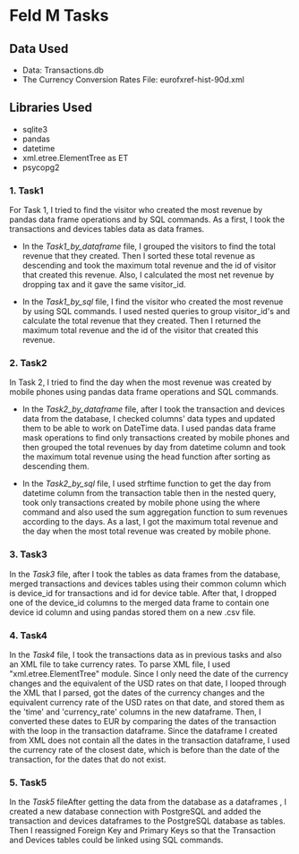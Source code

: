 # Feld M Tasks

## Data Used

-   Data: Transactions.db
-   The Currency Conversion Rates File: eurofxref-hist-90d.xml

## Libraries Used

   - sqlite3
   - pandas
   - datetime
   - xml.etree.ElementTree as ET
   - psycopg2
 
### 1. Task1

For Task 1, I tried to find the visitor who created the most revenue by pandas data frame operations and by SQL commands. As a first, I took the transactions and devices tables data as data frames.

- In the *Task1_by_dataframe* file, I grouped the visitors to find the total revenue that they created. Then I sorted these total revenue as descending and took the maximum total revenue and the id of visitor that created this revenue.
Also, I calculated the most net revenue by dropping tax and it gave the same visitor_id.

- In the *Task1_by_sql* file, I find the visitor who created the most revenue by using SQL commands. I used nested queries to group visitor_id's and calculate the total revenue that they created. Then I returned the maximum total revenue and the id of the visitor that created this revenue.

### 2. Task2

In Task 2, I tried to find the day when the most revenue was created by mobile phones using pandas data frame operations and SQL commands.

- In the *Task2_by_dataframe* file, after I took the transaction and devices data from the database, I checked columns' data types and updated them to be able to work on DateTime data. I used pandas data frame mask operations to find only transactions created by mobile phones and then grouped the total revenues by day from datetime column and took the maximum total revenue using the head function after sorting as descending them.

- In the *Task2_by_sql* file, I used strftime function to get the day from datetime column from the transaction table then in the nested query, took only transactions created by mobile phone using the where command and also used the sum aggregation function to sum revenues according to the days. As a last, I got the maximum total revenue and the day when the most total revenue was created by mobile phone.

### 3. Task3

In the *Task3* file, after I took the tables as data frames from the database, merged transactions and devices tables using their common column which is device_id for transactions and id for device table. After that, I dropped one of the device_id columns to the merged data frame to contain one device id column and using pandas stored them on a new .csv file.

### 4. Task4
In the *Task4* file, I took the transactions data as in previous tasks and also an XML file to take currency rates. To parse XML file, I used "xml.etree.ElementTree" module. Since I only need the date of the currency changes and the equivalent of the USD rates on that date, I looped through the XML that I parsed, got the dates of the currency changes and the equivalent currency rate of the USD rates on that date, and stored them as the 'time' and 'currency_rate' columns in the new dataframe. 
Then, I converted these dates to EUR by comparing the dates of the transaction with the loop in the transaction dataframe. Since the dataframe I created from XML does not contain all the dates in the transaction dataframe, I used the currency rate of the closest date, which is before than the date of the transaction, for the dates that do not exist.

### 5. Task5

In the *Task5* fileAfter getting the data from the database as a dataframes , I created a new database connection with PostgreSQL and added the transaction and devices dataframes to the PostgreSQL database as tables. Then I reassigned Foreign Key and Primary Keys so that the Transaction and Devices tables could be linked using SQL commands.
